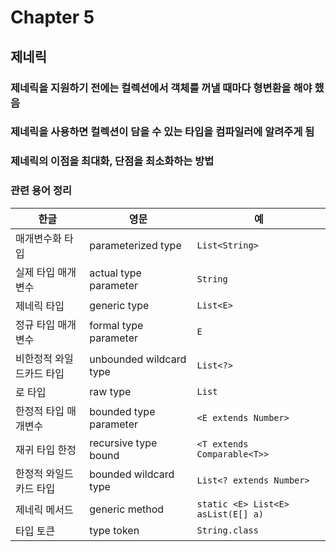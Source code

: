 # Chapter 5
## 제네릭
### 제네릭을 지원하기 전에는 컬렉션에서 객체를 꺼낼 때마다 형변환을 해야 했음
### 제네릭을 사용하면 컬렉션이 담을 수 있는 타입을 컴파일러에 알려주게 됨
### 제네릭의 이점을 최대화, 단점을 최소화하는 방법
### 관련 용어 정리
|한글|영문| 예 |
|-----|-----|-----|
|매개변수화 타입|parameterized type|`List<String>`|
|실제 타입 매개변수|actual type parameter|`String`|
|제네릭 타입|generic type|`List<E>`|
|정규 타입 매개변수|formal type parameter|`E`|
|비한정적 와일드카드 타입|unbounded wildcard type|`List<?>`|
|로 타입|raw type|`List`|
|한정적 타입 매개변수|bounded type parameter|`<E extends Number>`|
|재귀 타입 한정|recursive type bound|`<T extends Comparable<T>>`|
|한정적 와일드카드 타입|bounded wildcard type|`List<? extends Number>`|
|제네릭 메서드|generic method|`static <E> List<E> asList(E[] a)`|
|타입 토큰|type token|`String.class`|